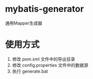 ﻿# mybatis-generator
通用Mapper生成器

# 使用方式
1. 修改 pom.xml 文件中的导出目录
2. 修改 config.properties 文件中的数据源
3. 执行 generate.bat
